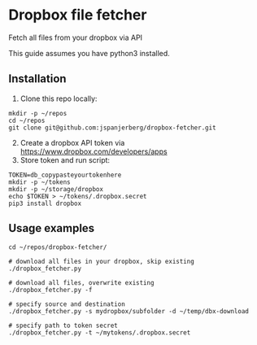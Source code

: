 # Dropbox file fetcher

Fetch all files from your dropbox via API

This guide assumes you have python3 installed.

## Installation

1. Clone this repo locally:

```
mkdir -p ~/repos
cd ~/repos
git clone git@github.com:jspanjerberg/dropbox-fetcher.git
```

2. Create a dropbox API token via https://www.dropbox.com/developers/apps
3. Store token and run script:

```
TOKEN=db_copypasteyourtokenhere
mkdir -p ~/tokens
mkdir -p ~/storage/dropbox
echo $TOKEN > ~/tokens/.dropbox.secret
pip3 install dropbox
```

## Usage examples

```
cd ~/repos/dropbox-fetcher/

# download all files in your dropbox, skip existing
./dropbox_fetcher.py

# download all files, overwrite existing
./dropbox_fetcher.py -f

# specify source and destination
./dropbox_fetcher.py -s mydropbox/subfolder -d ~/temp/dbx-download

# specify path to token secret
./dropbox_fetcher.py -t ~/mytokens/.dropbox.secret
```
